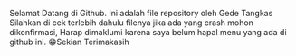 Selamat Datang di Github.
Ini adalah file repository oleh Gede Tangkas
Silahkan di cek terlebih dahulu filenya jika ada yang crash mohon dikonfirmasi,
Harap dimaklumi karena saya belum hapal menu yang ada di github ini. 😁Sekian Terimakasih
